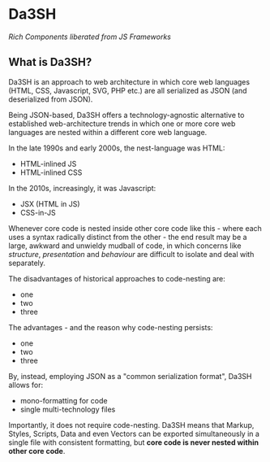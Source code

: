 # Da3SH
*Rich Components liberated from JS Frameworks*

## What is Da3SH?

Da3SH is an approach to web architecture in which core web languages (HTML, CSS, Javascript, SVG, PHP etc.) are all serialized as JSON (and deserialized from JSON).

Being JSON-based, Da3SH offers a technology-agnostic alternative to established web-architecture trends in which one or more core web languages are nested within a different core web language.

In the late 1990s and early 2000s, the nest-language was HTML:

 - HTML-inlined JS
 - HTML-inlined CSS

In the 2010s, increasingly, it was Javascript:

 - JSX (HTML in JS)
 - CSS-in-JS

Whenever core code is nested inside other core code like this - where each uses a syntax radically distinct from the other - the end result may be a large, awkward and unwieldy mudball of code, in which concerns like *structure*, *presentation* and *behaviour* are difficult to isolate and deal with separately.

The disadvantages of historical approaches to code-nesting are:

 - one
 - two
 - three

The advantages - and the reason why code-nesting persists:

 - one
 - two
 - three

By, instead, employing JSON as a "common serialization format", Da3SH allows for:

- mono-formatting for code
- single multi-technology files

Importantly, it does not require code-nesting. Da3SH means that Markup, Styles, Scripts, Data and even Vectors can be exported simultaneously in a single file with consistent formatting, but **core code is never nested within other core code**.
